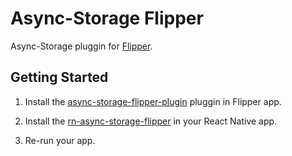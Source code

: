 # Async-Storage Flipper

Async-Storage pluggin for [Flipper](https://fbflipper.com/).

## Getting Started

1. Install the [async-storage-flipper-plugin](/async-storage-flipper-plugin) pluggin in Flipper app.

2. Install the [rn-async-storage-flipper](../rn-async-storage-flipper/) in your React Native app.

3. Re-run your app.
